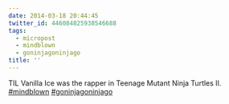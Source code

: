 ```yaml
---
date: 2014-03-18 20:44:45
twitter_id: 446084825938546688
tags:
  - micropost
  - mindblown
  - goninjagoninjago
title: ''
---
```


TIL Vanilla Ice was the rapper in Teenage Mutant Ninja Turtles II. [#mindblown](https://twitter.com/hashtag/mindblown) [#goninjagoninjago](https://twitter.com/hashtag/goninjagoninjago)
